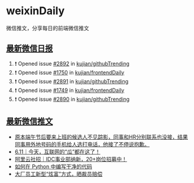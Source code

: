 # weixinDaily
微信推文，分享每日的前端微信推文

## [最新微信日报](https://github.com/kujian/weixinDaily/issues)

<!--START_SECTION:activity-->
1. ❗ Opened issue [#2892](https://github.com/kujian/githubTrending/issues/2892) in [kujian/githubTrending](https://github.com/kujian/githubTrending)
2. ❗ Opened issue [#1750](https://github.com/kujian/frontendDaily/issues/1750) in [kujian/frontendDaily](https://github.com/kujian/frontendDaily)
3. ❗ Opened issue [#2891](https://github.com/kujian/githubTrending/issues/2891) in [kujian/githubTrending](https://github.com/kujian/githubTrending)
4. ❗ Opened issue [#1749](https://github.com/kujian/frontendDaily/issues/1749) in [kujian/frontendDaily](https://github.com/kujian/frontendDaily)
5. ❗ Opened issue [#2890](https://github.com/kujian/githubTrending/issues/2890) in [kujian/githubTrending](https://github.com/kujian/githubTrending)
<!--END_SECTION:activity-->


## [最新微信推文](https://weixin.qdkfweb.cn/)

<!-- BLOG-POST-LIST:START -->
- [原本端午节后要来上班的候选人不见踪影，同事和HR分别联系也没接，结果同事用外地号码的手机给人选打电话，他接了不停说抱歉。](https://weixin.qdkfweb.cn/49367.html)
- [6.11｜今天，互联网的“瓜”都在这了！](https://weixin.qdkfweb.cn/49387.html)
- [阿里云社招｜IDC事业部纳新，20+岗位招募中！](https://weixin.qdkfweb.cn/49388.html)
- [如何在 Python 中编写干净的代码](https://weixin.qdkfweb.cn/49325.html)
- [大厂员工新型“炫富”方式，晒裁员赔偿](https://weixin.qdkfweb.cn/49385.html)
<!-- BLOG-POST-LIST:END -->